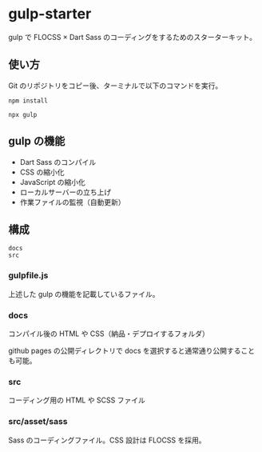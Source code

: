 # gulp-starter

gulp で FLOCSS × Dart Sass のコーディングをするためのスターターキット。

## 使い方

Git のリポジトリをコピー後、ターミナルで以下のコマンドを実行。

`npm install`

`npx gulp`

## gulp の機能

- Dart Sass のコンパイル
- CSS の縮小化
- JavaScript の縮小化
- ローカルサーバーの立ち上げ
- 作業ファイルの監視（自動更新）

## 構成

```
docs
src
```

### gulpfile.js

上述した gulp の機能を記載しているファイル。

### docs

コンパイル後の HTML や CSS（納品・デプロイするフォルダ）

github pages の公開ディレクトリで docs を選択すると通常通り公開することも可能。

### src

コーディング用の HTML や SCSS ファイル

### src/asset/sass

Sass のコーディングファイル。CSS 設計は FLOCSS を採用。
